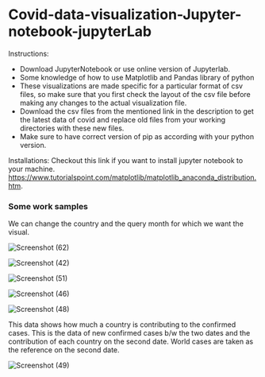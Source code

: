 # Covid-data-visualization-Jupyter-notebook-jupyterLab

Instructions:
-  Download JupyterNotebook or use online version of Jupyterlab.
-  Some knowledge of how to use Matplotlib and Pandas library of python
-  These visualizations are made specific for a particular format of csv files, so make sure that you first check the layout
   of the csv file before making any changes to the actual visualization file.
-  Download the csv files from the mentioned link in the description to get the latest data of covid and replace old files from your
   working directories with these new files.
-  Make sure to have correct version of pip as according with your python version.

Installations:
Checkout this link if you want to install jupyter notebook to your machine.
https://www.tutorialspoint.com/matplotlib/matplotlib_anaconda_distribution.htm.

### Some work samples

We can change the country and the query month for which we want the visual.

![Screenshot (62)](https://user-images.githubusercontent.com/48849171/82520795-aa910900-9b42-11ea-8e64-da3b2c93a3a6.png)

![Screenshot (42)](https://user-images.githubusercontent.com/48849171/82418073-25521980-9a9a-11ea-94a1-cf1a45f46361.png)

![Screenshot (51)](https://user-images.githubusercontent.com/48849171/82418603-ce990f80-9a9a-11ea-94e1-703e08defda9.png)

![Screenshot (46)](https://user-images.githubusercontent.com/48849171/82418067-23885600-9a9a-11ea-91d4-f40a2ae91a49.png)

![Screenshot (48)](https://user-images.githubusercontent.com/48849171/82418070-23885600-9a9a-11ea-9df9-8815e1a067ed.png)


This data shows how much a country is contributing to the confirmed cases.
This is the data of new confirmed cases b/w the two dates and the contribution of each country on the second date. World cases are taken as the reference on the second date.

![Screenshot (49)](https://user-images.githubusercontent.com/48849171/82418071-24b98300-9a9a-11ea-89a1-5a5a8e4ac261.png)






 
   


